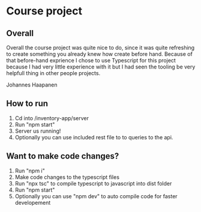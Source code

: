<h1>Course project</h1>

<h2>Overall</h2>

Overall the course project was quite nice to do, since it was quite refreshing to create something you already knew how create before hand. Because of that before-hand exprience I chose to use Typescript for this project because I had very little experience with it but I had seen the tooling be very helpfull thing in other people projects.

Johannes Haapanen

<h2>How to run</h2>

1. Cd into /inventory-app/server
2. Run "npm start"
3. Server us running!
4. Optionally you can use included rest file to to queries to the api.

<h2>Want to make code changes?</h2>

1. Run "npm i"
2. Make code changes to the typescript files
3. Run "npx tsc" to compile typescript to javascript into dist folder
4. Run "npm start"
5. Optionally you can use "npm dev" to auto compile code for faster developement

